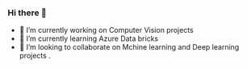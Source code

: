 ### Hi there 👋



- 🔭 I’m currently working on Computer Vision projects
- 🌱 I’m currently learning Azure Data bricks
- 👯 I’m looking to collaborate on Mchine learning and Deep learning projects
.
